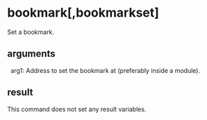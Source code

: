 
# bookmark[,bookmarkset]

Set a bookmark.

## arguments 

  arg1: Address to set the bookmark at (preferably inside a module). 

## result
This command does not set any result variables.
